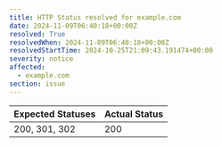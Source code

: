 ```yaml
---
title: HTTP Status resolved for example.com
date: 2024-11-09T06:40:18+00:00Z
resolved: True
resolvedWhen: 2024-11-09T06:40:18+00:00Z
resolvedStartTime: 2024-10-25T21:09:43.191474+00:00
severity: notice
affected:
  - example.com
section: issue
---
```


| Expected Statuses | Actual Status  |
|-------------------|----------------|
| 200, 301, 302 | 200 |
